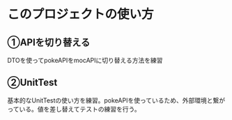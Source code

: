 # このプロジェクトの使い方<br>
## ①APIを切り替える<br>
DTOを使ってpokeAPIをmocAPIに切り替える方法を練習<br>
## ②UnitTest<br>
基本的なUnitTestの使い方を練習。pokeAPIを使っているため、外部環境と繋がっている。値を差し替えてテストの練習を行う。
